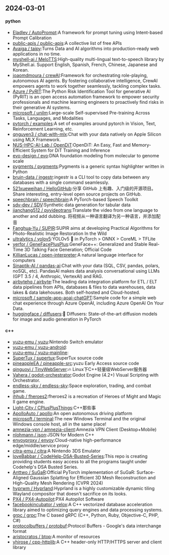 ## 2024-03-01

#### python
* [Eladlev / AutoPrompt](https://github.com/Eladlev/AutoPrompt):A framework for prompt tuning using Intent-based Prompt Calibration
* [public-apis / public-apis](https://github.com/public-apis/public-apis):A collective list of free APIs
* [Avaiga / taipy](https://github.com/Avaiga/taipy):Turns Data and AI algorithms into production-ready web applications in no time.
* [myshell-ai / MeloTTS](https://github.com/myshell-ai/MeloTTS):High-quality multi-lingual text-to-speech library by MyShell.ai. Support English, Spanish, French, Chinese, Japanese and Korean.
* [joaomdmoura / crewAI](https://github.com/joaomdmoura/crewAI):Framework for orchestrating role-playing, autonomous AI agents. By fostering collaborative intelligence, CrewAI empowers agents to work together seamlessly, tackling complex tasks.
* [Azure / PyRIT](https://github.com/Azure/PyRIT):The Python Risk Identification Tool for generative AI (PyRIT) is an open access automation framework to empower security professionals and machine learning engineers to proactively find risks in their generative AI systems.
* [microsoft / unilm](https://github.com/microsoft/unilm):Large-scale Self-supervised Pre-training Across Tasks, Languages, and Modalities
* [pytorch / examples](https://github.com/pytorch/examples):A set of examples around pytorch in Vision, Text, Reinforcement Learning, etc.
* [qnguyen3 / chat-with-mlx](https://github.com/qnguyen3/chat-with-mlx):Chat with your data natively on Apple Silicon using MLX Framework.
* [NUS-HPC-AI-Lab / OpenDiT](https://github.com/NUS-HPC-AI-Lab/OpenDiT):OpenDiT: An Easy, Fast and Memory-Efficient System for DiT Training and Inference
* [evo-design / evo](https://github.com/evo-design/evo):DNA foundation modeling from molecular to genome scale
* [pygments / pygments](https://github.com/pygments/pygments):Pygments is a generic syntax highlighter written in Python
* [bruin-data / ingestr](https://github.com/bruin-data/ingestr):ingestr is a CLI tool to copy data between any databases with a single command seamlessly.
* [521xueweihan / HelloGitHub](https://github.com/521xueweihan/HelloGitHub):分享 GitHub 上有趣、入门级的开源项目。Share interesting, entry-level open source projects on GitHub.
* [speechbrain / speechbrain](https://github.com/speechbrain/speechbrain):A PyTorch-based Speech Toolkit
* [sdv-dev / SDV](https://github.com/sdv-dev/SDV):Synthetic data generation for tabular data
* [jianchang512 / pyvideotrans](https://github.com/jianchang512/pyvideotrans):Translate the video from one language to another and add dubbing. 将视频从一种语言翻译为另一种语言，并添加配音
* [Fanghua-Yu / SUPIR](https://github.com/Fanghua-Yu/SUPIR):SUPIR aims at developing Practical Algorithms for Photo-Realistic Image Restoration In the Wild
* [ultralytics / yolov5](https://github.com/ultralytics/yolov5):YOLOv5 🚀 in PyTorch > ONNX > CoreML > TFLite
* [yerfor / GeneFacePlusPlus](https://github.com/yerfor/GeneFacePlusPlus):GeneFace++: Generalized and Stable Real-Time 3D Talking Face Generation; Official Code
* [KillianLucas / open-interpreter](https://github.com/KillianLucas/open-interpreter):A natural language interface for computers
* [Sinaptik-AI / pandas-ai](https://github.com/Sinaptik-AI/pandas-ai):Chat with your data (SQL, CSV, pandas, polars, noSQL, etc). PandasAI makes data analysis conversational using LLMs (GPT 3.5 / 4, Anthropic, VertexAI) and RAG.
* [airbytehq / airbyte](https://github.com/airbytehq/airbyte):The leading data integration platform for ETL / ELT data pipelines from APIs, databases & files to data warehouses, data lakes & data lakehouses. Both self-hosted and Cloud-hosted.
* [microsoft / sample-app-aoai-chatGPT](https://github.com/microsoft/sample-app-aoai-chatGPT):Sample code for a simple web chat experience through Azure OpenAI, including Azure OpenAI On Your Data.
* [huggingface / diffusers](https://github.com/huggingface/diffusers):🤗 Diffusers: State-of-the-art diffusion models for image and audio generation in PyTorch

#### c++
* [yuzu-emu / yuzu](https://github.com/yuzu-emu/yuzu):Nintendo Switch emulator
* [yuzu-emu / yuzu-android](https://github.com/yuzu-emu/yuzu-android):
* [yuzu-emu / yuzu-mainline](https://github.com/yuzu-emu/yuzu-mainline):
* [SuperTux / supertux](https://github.com/SuperTux/supertux):SuperTux source code
* [pineappleEA / pineapple-src](https://github.com/pineappleEA/pineapple-src):yuzu Early Access source code
* [qinguoyi / TinyWebServer](https://github.com/qinguoyi/TinyWebServer):🔥 Linux下C++轻量级WebServer服务器
* [Vahera / godot-orchestrator](https://github.com/Vahera/godot-orchestrator):Godot Engine (4.2+) Visual Scripting with Orchestrator.
* [endless-sky / endless-sky](https://github.com/endless-sky/endless-sky):Space exploration, trading, and combat game.
* [ihhub / fheroes2](https://github.com/ihhub/fheroes2):fheroes2 is a recreation of Heroes of Might and Magic II game engine.
* [Light-City / CPlusPlusThings](https://github.com/Light-City/CPlusPlusThings):C++那些事
* [ApolloAuto / apollo](https://github.com/ApolloAuto/apollo):An open autonomous driving platform
* [microsoft / terminal](https://github.com/microsoft/terminal):The new Windows Terminal and the original Windows console host, all in the same place!
* [amnezia-vpn / amnezia-client](https://github.com/amnezia-vpn/amnezia-client):Amnezia VPN Client (Desktop+Mobile)
* [nlohmann / json](https://github.com/nlohmann/json):JSON for Modern C++
* [envoyproxy / envoy](https://github.com/envoyproxy/envoy):Cloud-native high-performance edge/middle/service proxy
* [citra-emu / citra](https://github.com/citra-emu/citra):A Nintendo 3DS Emulator
* [loveBabbar / CodeHelp-DSA-Busted-Series](https://github.com/loveBabbar/CodeHelp-DSA-Busted-Series):This repo is creating providing students easy access to all the programs taught under Codehelp's DSA Busted Series.
* [Anttwo / SuGaR](https://github.com/Anttwo/SuGaR):Official PyTorch implementation of SuGaR: Surface-Aligned Gaussian Splatting for Efficient 3D Mesh Reconstruction and High-Quality Mesh Rendering (CVPR 2024)
* [hyprwm / Hyprland](https://github.com/hyprwm/Hyprland):Hyprland is a highly customizable dynamic tiling Wayland compositor that doesn't sacrifice on its looks.
* [PX4 / PX4-Autopilot](https://github.com/PX4/PX4-Autopilot):PX4 Autopilot Software
* [facebookincubator / velox](https://github.com/facebookincubator/velox):A C++ vectorized database acceleration library aimed to optimizing query engines and data processing systems.
* [grpc / grpc](https://github.com/grpc/grpc):The C based gRPC (C++, Python, Ruby, Objective-C, PHP, C#)
* [protocolbuffers / protobuf](https://github.com/protocolbuffers/protobuf):Protocol Buffers - Google's data interchange format
* [aristocratos / btop](https://github.com/aristocratos/btop):A monitor of resources
* [yhirose / cpp-httplib](https://github.com/yhirose/cpp-httplib):A C++ header-only HTTP/HTTPS server and client library
